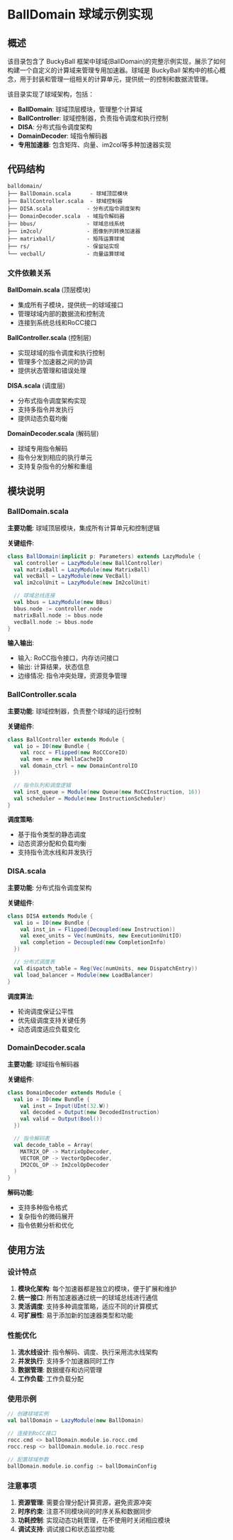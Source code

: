 # BallDomain 球域示例实现

## 概述

该目录包含了 BuckyBall 框架中球域(BallDomain)的完整示例实现，展示了如何构建一个自定义的计算域来管理专用加速器。球域是 BuckyBall 架构中的核心概念，用于封装和管理一组相关的计算单元，提供统一的控制和数据流管理。

该目录实现了球域架构，包括：
- **BallDomain**: 球域顶层模块，管理整个计算域
- **BallController**: 球域控制器，负责指令调度和执行控制
- **DISA**: 分布式指令调度架构
- **DomainDecoder**: 域指令解码器
- **专用加速器**: 包含矩阵、向量、im2col等多种加速器实现

## 代码结构

```
balldomain/
├── BallDomain.scala      - 球域顶层模块
├── BallController.scala  - 球域控制器
├── DISA.scala           - 分布式指令调度架构
├── DomainDecoder.scala  - 域指令解码器
├── bbus/                - 球域总线系统
├── im2col/              - 图像到列转换加速器
├── matrixball/          - 矩阵运算球域
├── rs/                  - 保留站实现
└── vecball/             - 向量运算球域
```

### 文件依赖关系

**BallDomain.scala** (顶层模块)
- 集成所有子模块，提供统一的球域接口
- 管理球域内部的数据流和控制流
- 连接到系统总线和RoCC接口

**BallController.scala** (控制层)
- 实现球域的指令调度和执行控制
- 管理多个加速器之间的协调
- 提供状态管理和错误处理

**DISA.scala** (调度层)
- 分布式指令调度架构实现
- 支持多指令并发执行
- 提供动态负载均衡

**DomainDecoder.scala** (解码层)
- 球域专用指令解码
- 指令分发到相应的执行单元
- 支持复杂指令的分解和重组

## 模块说明

### BallDomain.scala

**主要功能**: 球域顶层模块，集成所有计算单元和控制逻辑

**关键组件**:

```scala
class BallDomain(implicit p: Parameters) extends LazyModule {
  val controller = LazyModule(new BallController)
  val matrixBall = LazyModule(new MatrixBall)
  val vecBall = LazyModule(new VecBall)
  val im2colUnit = LazyModule(new Im2colUnit)

  // 球域总线连接
  val bbus = LazyModule(new BBus)
  bbus.node := controller.node
  matrixBall.node := bbus.node
  vecBall.node := bbus.node
}
```

**输入输出**:
- 输入: RoCC指令接口，内存访问接口
- 输出: 计算结果，状态信息
- 边缘情况: 指令冲突处理，资源竞争管理

### BallController.scala

**主要功能**: 球域控制器，负责整个球域的运行控制

**关键组件**:

```scala
class BallController extends Module {
  val io = IO(new Bundle {
    val rocc = Flipped(new RoCCCoreIO)
    val mem = new HellaCacheIO
    val domain_ctrl = new DomainControlIO
  })

  // 指令队列和调度逻辑
  val inst_queue = Module(new Queue(new RoCCInstruction, 16))
  val scheduler = Module(new InstructionScheduler)
}
```

**调度策略**:
- 基于指令类型的静态调度
- 动态资源分配和负载均衡
- 支持指令流水线和并发执行

### DISA.scala

**主要功能**: 分布式指令调度架构

**关键组件**:

```scala
class DISA extends Module {
  val io = IO(new Bundle {
    val inst_in = Flipped(Decoupled(new Instruction))
    val exec_units = Vec(numUnits, new ExecutionUnitIO)
    val completion = Decoupled(new CompletionInfo)
  })

  // 分布式调度表
  val dispatch_table = Reg(Vec(numUnits, new DispatchEntry))
  val load_balancer = Module(new LoadBalancer)
}
```

**调度算法**:
- 轮询调度保证公平性
- 优先级调度支持关键任务
- 动态调度适应负载变化

### DomainDecoder.scala

**主要功能**: 球域指令解码器

**关键组件**:

```scala
class DomainDecoder extends Module {
  val io = IO(new Bundle {
    val inst = Input(UInt(32.W))
    val decoded = Output(new DecodedInstruction)
    val valid = Output(Bool())
  })

  // 指令解码表
  val decode_table = Array(
    MATRIX_OP -> MatrixOpDecoder,
    VECTOR_OP -> VectorOpDecoder,
    IM2COL_OP -> Im2colOpDecoder
  )
}
```

**解码功能**:
- 支持多种指令格式
- 复杂指令的微码展开
- 指令依赖分析和优化

## 使用方法

### 设计特点

1. **模块化架构**: 每个加速器都是独立的模块，便于扩展和维护
2. **统一接口**: 所有加速器通过统一的球域总线进行通信
3. **灵活调度**: 支持多种调度策略，适应不同的计算模式
4. **可扩展性**: 易于添加新的加速器类型和功能

### 性能优化

1. **流水线设计**: 指令解码、调度、执行采用流水线架构
2. **并发执行**: 支持多个加速器同时工作
3. **数据管理**: 数据缓存和访问管理
4. **工作负载**: 工作负载分配

### 使用示例

```scala
// 创建球域实例
val ballDomain = LazyModule(new BallDomain)

// 连接到RoCC接口
rocc.cmd <> ballDomain.module.io.rocc.cmd
rocc.resp <> ballDomain.module.io.rocc.resp

// 配置球域参数
ballDomain.module.io.config := ballDomainConfig
```

### 注意事项

1. **资源管理**: 需要合理分配计算资源，避免资源冲突
2. **时序约束**: 注意不同模块间的时序关系和数据同步
3. **功耗控制**: 实现动态功耗管理，在不使用时关闭相应模块
4. **调试支持**: 调试接口和状态监控功能
